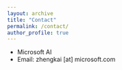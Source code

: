 ```yaml
---
layout: archive
title: "Contact"
permalink: /contact/
author_profile: true
---
```

+ Microsoft AI
+ Email: zhengkai [at] microsoft.com
